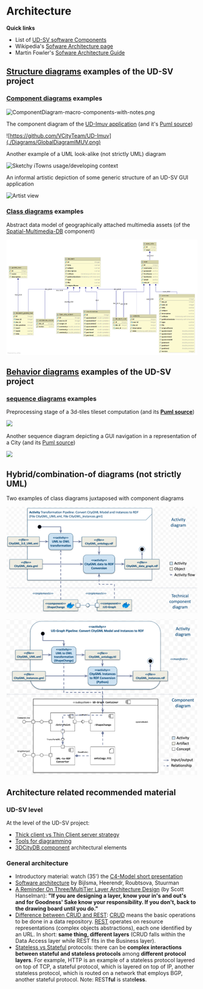 # Architecture<a name="top"></a>

**Quick links**
 * List of [UD-SV software Components](https://github.com/VCityTeam/UD-SV/tree/master/SoftwareComponents)
 * Wikipedia's [Sofware Architecture page](https://en.wikipedia.org/wiki/Software_architecture)
 * Martin Fowler's [Sofware Architecture Guide](https://martinfowler.com/architecture/)

## [Structure diagrams](https://www.uml-diagrams.org/uml-25-diagrams.html#structure-diagram) examples of the UD-SV project

### [Component diagrams](https://www.uml-diagrams.org/component-diagrams.html) examples

<img src="/SoftwareComponents/Diagrams/ComponentDiagram-macro-components-with-notes.png"
     align=center
     alt="ComponentDiagram-macro-components-with-notes.png"
     width="600"
     border="0">
     
The component diagram of the [UD-Imuv application](https://github.com/VCityTeam/UD-Imuv) (and it's [Puml source](./Diagrams/GlobalDiagramIMUV.puml))

![https://github.com/VCityTeam/UD-Imuv](./Diagrams/GlobalDiagramIMUV.png)

Another example of a UML look-alike (not strictly UML) diagram

<img src="Diagrams/OslandiaiTown2Context.png"
     alt="Sketchy iTowns usage/developing  context"
     width="600">

An informal artistic depiction of some generic structure of an UD-SV GUI application

<img src="Diagrams/SoftwareArchitecture.png" alt="Artist view" width="600">

### [Class diagrams](https://www.uml-diagrams.org/class-diagrams-overview.html) examples

Abstract data model of geographically attached multimedia assets (of the 
[Spatial-Multimedia-DB](https://github.com/VCityTeam/Spatial-Multimedia-DB) component)

![](https://raw.githubusercontent.com/VCityTeam/Spatial-Multimedia-DB/master/doc/img/diagram_api.png)


## [Behavior diagrams](https://www.uml-diagrams.org/uml-25-diagrams.html#behavior-diagram) examples of the UD-SV project

### [sequence diagrams](https://www.uml-diagrams.org/sequence-diagrams.html) examples

Preprocessing stage of a 3d-tiles tileset computation (and its **[Puml source](Diagrams/ApplicationSetup.puml)**)

![](Diagrams/ApplicationSetup.png)

Another sequence diagram depicting a GUI navigation in a representation of a City (and its [Puml source](Diagrams/3DNavigation.puml))

![](Diagrams/3DNavigation.png)

## Hybrid/combination-of diagrams (not strictly UML)

Two examples of class diagrams juxtaposed with component diagrams

![](Pictures/2022_01_28_-_Activity_with_Component_technical_diagram.png)

![](Pictures/2022_01_28_-_Activity_with_Component_diagram.png)

## Architecture related recommended material

### UD-SV level

At the level of the UD-SV project:
 * [Thick client vs Thin Client server strategy](./ThickVsThinClientStrategy.md)
 * [Tools for diagramming](/Tools/ToolForDiagramming.md)
 * [3DCityDB component](3DCityDB.md) architectural elements

### General architecture
 * Introductory material: watch (35') the [C4-Model short presentation](https://c4model.com/)
 * [Software architecture](http://ftacademy.org/sites/ftacademy.org/files/materials/fta-m11-soft_arch-pre.pdf) by Bijlsma, Heerendr, Roubtsova, Stuurman
 * [A Reminder On Three/MultiTier Layer Architecture Design](https://www.hanselman.com/blog/AReminderOnThreeMultiTierLayerArchitectureDesignBroughtToYouByMyLateNightFrustrations.aspx) (by Scott Hanselman): **"If you are designing a layer, know your in's and out's and for Goodness' Sake know your responsibility.  If you don't, back to the drawing board until you do."**
 * [Difference between CRUD and REST](https://softwareengineering.stackexchange.com/questions/120716/difference-between-rest-and-crud): [CRUD](https://en.wikipedia.org/wiki/Create,_read,_update_and_delete) means the basic operations to be done in a data repository. [REST](https://en.wikipedia.org/wiki/Representational_state_transfer) operates on resource  representations (complex objects abstractions), each one identified by an URL. In short: **same thing, different layers** (CRUD falls within the Data Access layer while REST fits in the Business layer).
 * [Stateless vs Stateful](https://en.wikipedia.org/wiki/Stateless_protocol) protocols: there can be **complex interactions between stateful and stateless protocols** among **different protocol layers**. For example, HTTP is an example of a stateless protocol layered on top of TCP, a stateful protocol, which is layered on top of IP, another stateless protocol, which is routed on a network that employs BGP, another stateful protocol. Note: REST**ful** is state**less**.
